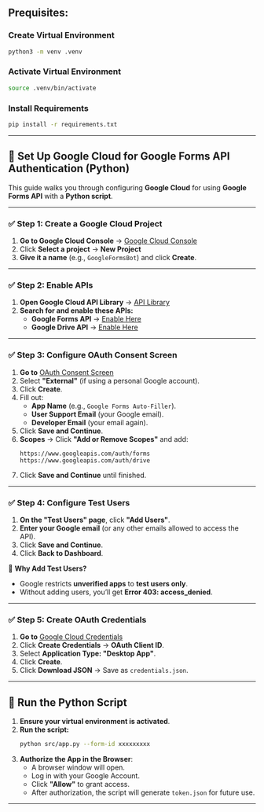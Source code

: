 
## Prequisites:

### **Create Virtual Environment**

```sh
python3 -m venv .venv
```

### **Activate Virtual Environment**

```sh
source .venv/bin/activate
```

### **Install Requirements**

```sh
pip install -r requirements.txt
```

--- 

## **🚀 Set Up Google Cloud for Google Forms API Authentication (Python)**
This guide walks you through configuring **Google Cloud** for using **Google Forms API** with a **Python script**.

---

### **✅ Step 1: Create a Google Cloud Project**
1. **Go to Google Cloud Console** → [Google Cloud Console](https://console.cloud.google.com/)
2. Click **Select a project** → **New Project**
3. **Give it a name** (e.g., `GoogleFormsBot`) and click **Create**.

---

### **✅ Step 2: Enable APIs**
1. **Open Google Cloud API Library** → [API Library](https://console.cloud.google.com/apis/library)
2. **Search for and enable these APIs:**
   - **Google Forms API** → [Enable Here](https://console.cloud.google.com/apis/library/forms.googleapis.com)
   - **Google Drive API** → [Enable Here](https://console.cloud.google.com/apis/library/drive.googleapis.com)

---

### **✅ Step 3: Configure OAuth Consent Screen**
1. **Go to** [OAuth Consent Screen](https://console.cloud.google.com/apis/credentials/consent)
2. Select **"External"** (if using a personal Google account).
3. Click **Create**.
4. Fill out:
   - **App Name** (e.g., `Google Forms Auto-Filler`).
   - **User Support Email** (your Google email).
   - **Developer Email** (your email again).
5. Click **Save and Continue**.
6. **Scopes** → Click **"Add or Remove Scopes"** and add:
   ```
   https://www.googleapis.com/auth/forms
   https://www.googleapis.com/auth/drive
   ```
7. Click **Save and Continue** until finished.

---

### **✅ Step 4: Configure Test Users**

1. **On the "Test Users" page**, click **"Add Users"**.
2. **Enter your Google email** (or any other emails allowed to access the API).
3. Click **Save and Continue**.
4. Click **Back to Dashboard**.

🔹 **Why Add Test Users?**
   - Google restricts **unverified apps** to **test users only**.
   - Without adding users, you’ll get **Error 403: access_denied**.

---

### **✅ Step 5: Create OAuth Credentials**
1. **Go to** [Google Cloud Credentials](https://console.cloud.google.com/apis/credentials)
2. Click **Create Credentials** → **OAuth Client ID**.
3. Select **Application Type: "Desktop App"**.
4. Click **Create**.
5. Click **Download JSON** → Save as `credentials.json`.

---

## **🚀  Run the Python Script**

1. **Ensure your virtual environment is activated**.
2. **Run the script:**
   ```sh
   python src/app.py --form-id xxxxxxxxx
   ```
3. **Authorize the App in the Browser**:
   - A browser window will open.
   - Log in with your Google Account.
   - Click **"Allow"** to grant access.
   - After authorization, the script will generate `token.json` for future use.

---

